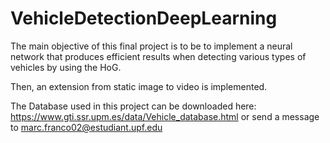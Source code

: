 # VehicleDetectionDeepLearning

The main objective of this final project is to be to implement a neural network that produces efficient results when detecting various types of vehicles by using the HoG. 

Then, an extension from static image to video is implemented.

The Database used in this project can be downloaded here: https://www.gti.ssr.upm.es/data/Vehicle_database.html or send a message to marc.franco02@estudiant.upf.edu
